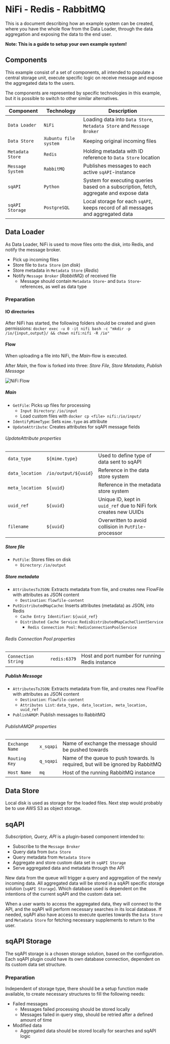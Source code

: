 # NiFi - Redis - RabbitMQ
This is a document describing how an example system can be created,
where you have the whole flow from the Data Loader,
through the data aggregation and exposing the data to the end user.

**Note: This is a guide to setup your own example system!**

## Components
This example consist of a set of components, all intended to populate a central storage unit,
execute specific logic on receive message and expose the aggregated data to the users.

The components are represented by specific technologies in this example,
but it is possible to switch to other similar alternatives.

| Component | Technology | Description |
| --------- | ---------- | ----------- |
| `Data Loader` | `NiFi` | Loading data into `Data Store`, `Metadata Store` and `Message Broker` |
| `Data Store` | `Xubuntu file system` | Keeping original incoming files |
| `Metadata Store` | `Redis` | Holding metadata with ID reference to `Data Store` location |
| `Message System` | `RabbitMQ` | Publishes messages to each active `sqAPI`-instance |
| `sqAPI` | `Python` | System for executing queries based on a subscription, fetch, aggregate and expose data |
| `sqAPI Storage` | `PostgreSQL` | Local storage for each `sqAPI`, keeps record of all messages and aggregated data |


## Data Loader
As Data Loader, NiFi is used to move files onto the disk, into Redis, and notify the message broker.

* Pick up incoming files
* Store file to `Data Store` (_on disk_)
* Store metadata in `Metadata Store` (_Redis_)
* Notify `Message Broker` (_RabbitMQ_) of received file
  * Message should contain `Metadata Store`- and `Data Store`-references, as well as data type

### Preparation
#### IO directories
After NiFi has started, the following folders should be created and given permissions:
`docker exec -u 0 -it nifi bash -c "mkdir -p /io/{input,output}/ && chown nifi:nifi -R /io"`

#### Flow
When uploading a file into NiFi, the *Main*-flow is executed.

After *Main*, the flow is forked into three:
*Store File*, *Store Metadata*, *Publish Message*

![NiFi Flow](https://github.com/mabruras/sqapi/raw/master/resources/examples/nifi_redis_rabbit/nifi-flow.png)


##### Main
* `GetFile`: Picks up files for processing
  * `Input Directory`: `/io/input`
  * Load custom files with `docker cp <file> nifi:/io/input/`
* `IdentifyMimeType`: Sets `mime.type` as attribute
* `UpdateAttribute`: Creates attributes for sqAPI message fields

###### UpdateAttribute properties
|     |     |     |
| --- | --- | --- |
| `data_type` | `${mime.type}` | Used to define type of data sent to sqAPI |
| `data_location` | `/io/output/${uuid}` | Reference in the data store system |
| `meta_location` | `${uuid}` | Reference in the metadata store system |
| `uuid_ref` | `${uuid}` | Unique ID, kept in `uuid_ref` due to NiFi fork creates new UUIDs |
| `filename` | `${uuid}` | Overwritten to avoid collision in `PutFile`-processor |

##### Store file
* `PutFile`: Stores files on disk
  * `Directory`: `/io/output`

##### Store metadata
* `AttributesToJSON`: Extracts metadata from file, and creates new FlowFile with attributes as JSON content
  * `Destination`: `flowfile-content`
* `PutDistributedMapCache`: Inserts attributes (metadata) as JSON, into Redis
  * `Cache Entry Identifier`: `${uuid_ref}`
  * `Distributed Cache Service`: `RedisDistributedMapCacheClientService`
    * `Redis Connection Pool`: `RedisConnectionPoolService`

###### Redis Connection Pool properties
|     |     |     |
| --- | --- | --- |
| `Connection String` | `redis:6379` | Host and port number for running Redis instance |

##### Publish Message
* `AttributesToJSON`: Extracts metadata from file, and creates new FlowFile with attributes as JSON content
  * `Destination`: `flowfile-content`
  * `Attributes List`: `data_type, data_location, meta_location, uuid_ref`
* `PublishAMQP`: Publish messages to RabbitMQ

###### PublishAMQP properties
|     |     |     |
| --- | --- | --- |
| `Exchange Name` | `x_sqapi` | Name of exchange the message should be pushed towards |
| `Routing Key` | `q_sqapi` | Name of the queue to push towards. Is required, but will be ignored by RabbitMQ |
| `Host Name` | `mq` | Host of the running RabbitMQ instance |


## Data Store
Local disk is used as storage for the loaded files.
Next step would probably be to use AWS S3 as object storage.


## sqAPI
_Subscription, Query, API_ is a plugin-based component intended to:
* Subscribe to the `Message Broker`
* Query data from `Data Store`
* Query metadata from `Metadata Store`
* Aggregate and store custom data set in `sqAPI Storage`
* Serve aggregated data and metadata through the API

New data from the queue will trigger a query and aggregation of the newly incoming data.
All aggregated data will be stored in a sqAPI specific storage solution (`sqAPI Storage`).
Which database used is dependent on the intentions of the current sqAPI and the custom data set.

When a user wants to access the aggregated data, they will connect to the API,
and the sqAPI will perform necessary searches in its local database.
If needed, sqAPI also have access to execute queries towards the `Data Store`
and `Metadata Store` for fetching necessary supplements to return to the user.


## sqAPI Storage
The sqAPI storage is a chosen storage solution, based on the configuration.
Each sqAPI plugin could have its own database connection, dependent on its custom data set structure.

### Preparation
Independent of storage type, there should be a setup function made available,
to create necessary structures to fill the following needs:
* Failed messages
  * Messages failed processing should be stored locally
  * Messages failed in query step, should be retried after a defined amount of time
* Modified data
  * Aggregated data should be stored locally for searches and sqAPI logic
